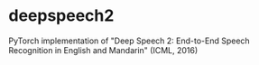 # deepspeech2
PyTorch implementation of "Deep Speech 2: End-to-End Speech Recognition in English and Mandarin" (ICML, 2016)
